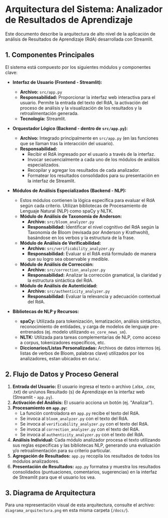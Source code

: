 # Arquitectura del Sistema: Analizador de Resultados de Aprendizaje

Este documento describe la arquitectura de alto nivel de la aplicación de análisis de Resultados de Aprendizaje (RdA) desarrollada con Streamlit.

## 1. Componentes Principales

El sistema está compuesto por los siguientes módulos y componentes clave:

*   **Interfaz de Usuario (Frontend - Streamlit):**
    *   **Archivo:** `src/app.py`
    *   **Responsabilidad:** Proporcionar la interfaz web interactiva para el usuario. Permite la entrada del texto del RdA, la activación del proceso de análisis y la visualización de los resultados y la retroalimentación generada.
    *   **Tecnología:** Streamlit.

*   **Orquestador Lógico (Backend - dentro de `src/app.py`):**
    *   **Archivo:** Integrado principalmente en `src/app.py` (en las funciones que se llaman tras la interacción del usuario).
    *   **Responsabilidad:**
        *   Recibir el RdA ingresado por el usuario a través de la interfaz.
        *   Invocar secuencialmente a cada uno de los módulos de análisis especializados.
        *   Recopilar y agregar los resultados de cada analizador.
        *   Formatear los resultados consolidados para su presentación en la interfaz de Streamlit.

*   **Módulos de Análisis Especializados (Backend - NLP):**
    *   Estos módulos contienen la lógica específica para evaluar el RdA según cada criterio. Utilizan bibliotecas de Procesamiento de Lenguaje Natural (NLP) como spaCy y NLTK.
    *   **Módulo de Análisis de Taxonomía de Anderson:**
        *   **Archivo:** `src/bloom_analyzer.py` 
        *   **Responsabilidad:** Identificar el nivel cognitivo del RdA según la Taxonomía de Bloom (revisada por Anderson y Krathwohl), basándose en los verbos y la estructura de la frase.
    *   **Módulo de Análisis de Verificabilidad:**
        *   **Archivo:** `src/verificability_analyzer.py`
        *   **Responsabilidad:** Evaluar si el RdA está formulado de manera que su logro sea observable y medible.
    *   **Módulo de Análisis de Corrección:**
        *   **Archivo:** `src/correction_analyzer.py`
        *   **Responsabilidad:** Analizar la corrección gramatical, la claridad y la estructura sintáctica del RdA.
    *   **Módulo de Análisis de Autenticidad:**
        *   **Archivo:** `src/authenticity_analyzer.py`
        *   **Responsabilidad:** Evaluar la relevancia y adecuación contextual del RdA.

*   **Bibliotecas de NLP y Recursos:**
    *   **spaCy:** Utilizada para tokenización, lematización, análisis sintáctico, reconocimiento de entidades, y carga de modelos de lenguaje pre-entrenados (ej. modelo utilizando `es_core_news_sm`).
    *   **NLTK:** Utilizada para tareas complementarias de NLP, como acceso a corpus, tokenizadores específicos, etc.
    *   **Diccionarios/Listas Personalizadas:** Archivos de datos internos (ej. listas de verbos de Bloom, palabras clave) utilizados por los analizadores, estan ubicados en `data/`.

## 2. Flujo de Datos y Proceso General

1.  **Entrada del Usuario:** El usuario ingresa el texto o archivo (.xlsx, .csv, .txt) de un/unos Resultado (s) de Aprendizaje en la interfaz web (Streamlit - `app.py`).
2.  **Activación del Análisis:** El usuario acciona un botón (ej. "Analizar").
3.  **Procesamiento en `app.py`:**
    *   La función controladora en `app.py` recibe el texto del RdA.
    *   Se invoca al `bloom_analyzer.py` con el texto del RdA.
    *   Se invoca al `verificability_analyzer.py` con el texto del RdA.
    *   Se invoca al `correction_analyzer.py` con el texto del RdA.
    *   Se invoca al `authenticity_analyzer.py` con el texto del RdA.
4.  **Análisis Individual:** Cada módulo analizador procesa el texto utilizando sus reglas específicas y las bibliotecas NLP, generando una evaluación y/o retroalimentación para su criterio particular.
5.  **Agregación de Resultados:** `app.py` recopila los resultados de todos los módulos analizadores.
6.  **Presentación de Resultados:** `app.py` formatea y muestra los resultados consolidados (puntuaciones, comentarios, sugerencias) en la interfaz de Streamlit para que el usuario los vea.

## 3. Diagrama de Arquitectura

Para una representación visual de esta arquitectura, consulte el archivo:
`diagrama_arquitectura.png` en esta misma carpeta (`/docs/`).